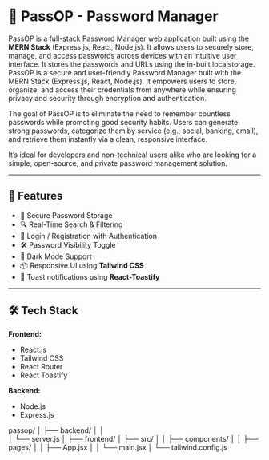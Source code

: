 # 🔐 PassOP - Password Manager

PassOP is a full-stack Password Manager web application built using the **MERN Stack** (Express.js, React, Node.js). It allows users to securely store, manage, and access passwords across devices with an intuitive user interface. It stores the passwords and URLs using the in-built localstorage.
<br>
PassOP is a secure and user-friendly Password Manager built with the MERN Stack (Express.js, React, Node.js). It empowers users to store, organize, and access their credentials from anywhere while ensuring privacy and security through encryption and authentication.

The goal of PassOP is to eliminate the need to remember countless passwords while promoting good security habits. Users can generate strong passwords, categorize them by service (e.g., social, banking, email), and retrieve them instantly via a clean, responsive interface.

It’s ideal for developers and non-technical users alike who are looking for a simple, open-source, and private password management solution.

---

## 🚀 Features

- 🔑 Secure Password Storage
- 🔍 Real-Time Search & Filtering
- 🔐 Login / Registration with Authentication
- 🛠️ Password Visibility Toggle
- 🌙 Dark Mode Support
- 📦 Responsive UI using **Tailwind CSS**
- 🔔 Toast notifications using **React-Toastify**

---

## 🛠 Tech Stack

**Frontend:**
- React.js
- Tailwind CSS
- React Router
- React Toastify

**Backend:**
- Node.js
- Express.js

passop/
│
├── backend/
│   │     
│   └── server.js
│
├── frontend/
│   ├── src/
│   │   ├── components/
│   │   ├── pages/
│   │   ├── App.jsx
│   │   └── main.jsx
│   └── tailwind.config.js
